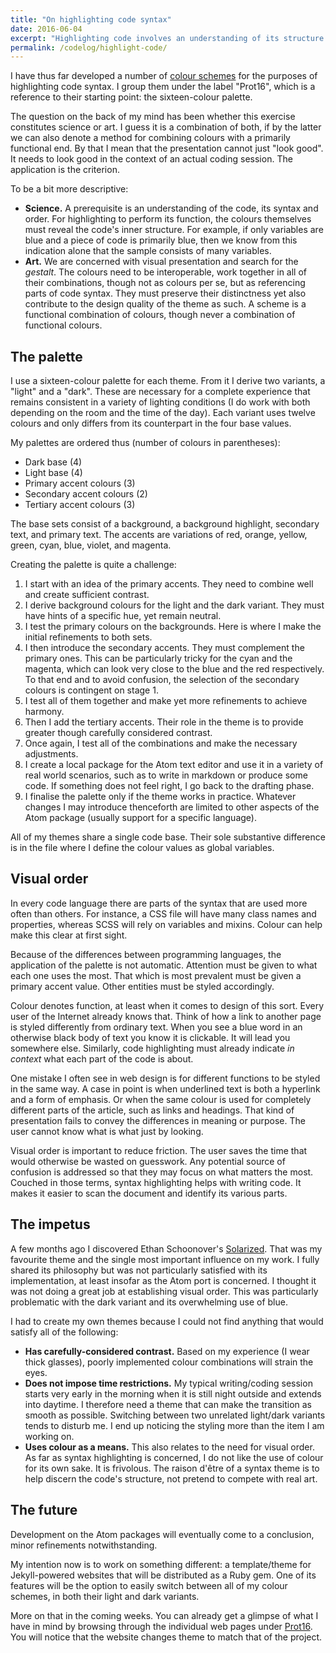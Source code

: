 ```yaml
---
title: "On highlighting code syntax"
date: 2016-06-04
excerpt: "Highlighting code involves an understanding of its structure and of the inner hierarchy of the applied colour scheme."
permalink: /codelog/highlight-code/
---
```

I have thus far developed a number of [colour schemes](https://protesilaos.com/schemes/) for the purposes of highlighting code syntax. I group them under the label "Prot16", which is a reference to their starting point: the sixteen-colour palette.

The question on the back of my mind has been whether this exercise constitutes science or art. I guess it is a combination of both, if by the latter we can also denote a method for combining colours with a primarily functional end. By that I mean that the presentation cannot just "look good". It needs to look good in the context of an actual coding session. The application is the criterion.

To be a bit more descriptive:

- **Science.** A prerequisite is an understanding of the code, its syntax and order. For highlighting to perform its function, the colours themselves must reveal the code's inner structure. For example, if only variables are blue and a piece of code is primarily blue, then we know from this indication alone that the sample consists of many variables.
- **Art.** We are concerned with visual presentation and search for the *gestalt*. The colours need to be interoperable, work together in all of their combinations, though not as colours per se, but as referencing parts of code syntax. They must preserve their distinctness yet also contribute to the design quality of the theme as such. A scheme is a functional combination of colours, though never a combination of functional colours.

## The palette

I use a sixteen-colour palette for each theme. From it I derive two variants, a "light" and a "dark". These are necessary for a complete experience that remains consistent in a variety of lighting conditions (I do work with both depending on the room and the time of the day). Each variant uses twelve colours and only differs from its counterpart in the four base values.

My palettes are ordered thus (number of colours in parentheses):

- Dark base (4)
- Light base (4)
- Primary accent colours (3)
- Secondary accent colours (2)
- Tertiary accent colours (3)

The base sets consist of a background, a background highlight, secondary text, and primary text. The accents are variations of red, orange, yellow, green, cyan, blue, violet, and magenta.

Creating the palette is quite a challenge:

1. I start with an idea of the primary accents. They need to combine well and create sufficient contrast.
2. I derive background colours for the light and the dark variant. They must have hints of a specific hue, yet remain neutral.
3. I test the primary colours on the backgrounds. Here is where I make the initial refinements to both sets.
4. I then introduce the secondary accents. They must complement the primary ones. This can be particularly tricky for the cyan and the magenta, which can look very close to the blue and the red respectively. To that end and to avoid confusion, the selection of the secondary colours is contingent on stage 1.
5. I test all of them together and make yet more refinements to achieve harmony.
6. Then I add the tertiary accents. Their role in the theme is to provide greater though carefully considered contrast.
7. Once again, I test all of the combinations and make the necessary adjustments.
8. I create a local package for the Atom text editor and use it in a variety of real world scenarios, such as to write in markdown or produce some code. If something does not feel right, I go back to the drafting phase.
9. I finalise the palette only if the theme works in practice. Whatever changes I may introduce thenceforth are limited to other aspects of the Atom package (usually support for a specific language).

All of my themes share a single code base. Their sole substantive difference is in the file where I define the colour values as global variables.

## Visual order

In every code language there are parts of the syntax that are used more often than others. For instance, a CSS file will have many class names and properties, whereas SCSS will rely on variables and mixins. Colour can help make this clear at first sight.

Because of the differences between programming languages, the application of the palette is not automatic. Attention must be given to what each one uses the most. That which is most prevalent must be given a primary accent value. Other entities must be styled accordingly.

Colour denotes function, at least when it comes to design of this sort. Every user of the Internet already knows that. Think of how a link to another page is styled differently from ordinary text. When you see a blue word in an otherwise black body of text you know it is clickable. It will lead you somewhere else. Similarly, code highlighting must already indicate *in context* what each part of the code is about.

One mistake I often see in web design is for different functions to be styled in the same way. A case in point is when underlined text is both a hyperlink and a form of emphasis. Or when the same colour is used for completely different parts of the article, such as links and headings. That kind of presentation fails to convey the differences in meaning or purpose. The user cannot know what is what just by looking.

Visual order is important to reduce friction. The user saves the time that would otherwise be wasted on guesswork. Any potential source of confusion is addressed so that they may focus on what matters the most. Couched in those terms, syntax highlighting helps with writing code. It makes it easier to scan the document and identify its various parts.

## The impetus

A few months ago I discovered Ethan Schoonover's [Solarized](http://ethanschoonover.com/solarized). That was my favourite theme and the single most important influence on my work. I fully shared its philosophy but was not particularly satisfied with its implementation, at least insofar as the Atom port is concerned. I thought it was not doing a great job at establishing visual order. This was particularly problematic with the dark variant and its overwhelming use of blue.

I had to create my own themes because I could not find anything that would satisfy all of the following:

- **Has carefully-considered contrast.** Based on my experience (I wear thick glasses), poorly implemented colour combinations will strain the eyes.
- **Does not impose time restrictions.** My typical writing/coding session starts very early in the morning when it is still night outside and extends into daytime. I therefore need a theme that can make the transition as smooth as possible. Switching between two unrelated light/dark variants tends to disturb me. I end up noticing the styling more than the item I am working on.
- **Uses colour as a means.** This also relates to the need for visual order. As far as syntax highlighting is concerned, I do not like the use of colour for its own sake. It is frivolous. The raison d'être of a syntax theme is to help discern the code's structure, not pretend to compete with real art.

## The future

Development on the Atom packages will eventually come to a conclusion, minor refinements notwithstanding.

My intention now is to work on something different: a template/theme for Jekyll-powered websites that will be distributed as a Ruby gem. One of its features will be the option to easily switch between all of my colour schemes, in both their light and dark variants.

More on that in the coming weeks. You can already get a glimpse of what I have in mind by browsing through the individual web pages under [Prot16](https://protesilaos.com/schemes/). You will notice that the website changes theme to match that of the project.
